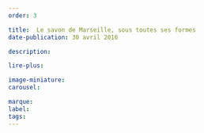 ```yaml
---
order: 3

title:  Le savon de Marseille, sous toutes ses formes
date-publication: 30 avril 2016

description: 

lire-plus:

image-miniature:
carousel: 

marque:
label: 
tags: 
---
```


<!--fin-excerpt-->
<!-- ******************************** -->
<!-- **** début contenu détaillé **** -->



<!-- **** fin contenu détaillé **** -->
<!-- ****************************** -->




